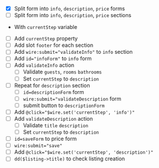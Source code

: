 - [x] Split form into `info`, `description`, `price` forms
- [ ] Split form into `info`, `description`, `price` sections
- With `currentStep` variable
- [ ] Add `currentStep` property
- [ ] Add slot `footer` for each section
- [ ] Add `wire:submit="validateInfo"` to `info` section
- [ ] Add `id="infoForm"` to `info` form
- [ ] Add `validateInfo` action
  - [ ] Validate `guests`, `rooms` `bathrooms`
  - [ ] Set `currentStep` to `description`
- [ ] Repeat for `description` section
  - [ ] `id=descriptionForm` form
  - [ ] `wire:submit="validateDescription` form
  - [ ] submit button to `descriptionForm`
- [ ] Add `@click="$wire.set('currentStep', 'info')"`
- [ ] Add `validateDescription` action
  - [ ] Validate `title` `description`
  - [ ] Set `currentStep` to `description`
- [ ] `id=saveForm` to price form
- [ ] `wire:submit="save"`
- [ ] Add `@click="$wire.set('currentStep', 'description')"`
- [ ] `dd($listing->title)` to check listing creation
